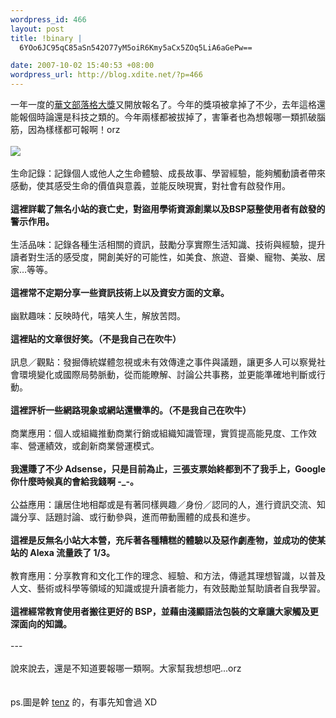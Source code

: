 ```yaml
--- 
wordpress_id: 466
layout: post
title: !binary |
  6YOo6JC95qC85aSn542O77yM5oiR6Kmy5aCx5ZOq5LiA6aGePw==

date: 2007-10-02 15:40:53 +08:00
wordpress_url: http://blog.xdite.net/?p=466
---
```

一年一度的<a href="http://blogaward.chinatimes.com/2007/award.htm">華文部落格大獎</a>又開放報名了。今年的獎項被拿掉了不少，去年這格還能報個時論還是科技之類的。今年兩樣都被拔掉了，害筆者也為想報哪一類抓破腦筋，因為樣樣都可報啊！orz<br /><br /><img src="http://farm2.static.flickr.com/1171/1471660030_d8edaea854.jpg" /><br /><br />生命記錄：記錄個人或他人之生命體驗、成長故事、學習經驗，能夠觸動讀者帶來感動，使其感受生命的價值與意義，並能反映現實，對社會有啟發作用。<br /><br /><b>這裡詳載了無名小站的衰亡史，對盜用學術資源創業以及BSP惡整使用者有啟發的警示作用。</b><br /><br />生活品味：記錄各種生活相關的資訊，鼓勵分享實際生活知識、技術與經驗，提升讀者對生活的感受度，開創美好的可能性，如美食、旅遊、音樂、寵物、美妝、居家…等等。<br /><br /><b>這裡常不定期分享一些資訊技術上以及資安方面的文章。</b><br /><br />幽默趣味：反映時代，嘻笑人生，解放苦悶。<br /><br /><b>這裡貼的文章很好笑。（不是我自己在吹牛）</b><br /><br />訊息／觀點：發掘傳統媒體忽視或未有效傳達之事件與議題，讓更多人可以察覺社會環境變化或國際局勢脈動，從而能瞭解、討論公共事務，並更能準確地判斷或行動。<br /><br /><b>這裡評析一些網路現象或網站還蠻準的。（不是我自己在吹牛）</b><br /><br />商業應用：個人或組織推動商業行銷或組織知識管理，實質提高能見度、工作效率、營運績效，或創新商業營運模式。<br /><br /><b>我還賺了不少 Adsense，只是目前為止，三張支票始終都到不了我手上，Google 你什麼時候真的會給我錢啊 -_-。</b><br />	<br />公益應用：讓居住地相鄰或是有著同樣興趣／身份／認同的人，進行資訊交流、知識分享、話題討論、或行動參與，進而帶動團體的成長和進步。<br /><br /><b>這裡是反無名小站大本營，充斥著各種糟糕的體驗以及惡作劇產物，並成功的使某站的 Alexa 流量跌了 1/3。</b><br /><br />教育應用：分享教育和文化工作的理念、經驗、和方法，傳遞其理想智識，以普及人文、藝術或科學等領域的知識或提升讀者能力，有效鼓勵並幫助讀者自我學習。<br /><br /><b>這裡經常教育使用者搬往更好的 BSP，並藉由淺顯語法包裝的文章讓大家觸及更深面向的知識。</b><br /><br />---<br /><br />說來說去，還是不知道要報哪一類啊。大家幫我想想吧...orz<br /><br /><br />ps.圖是幹 <a href="http://wp.tenz.net">tenz</a> 的，有事先知會過 XD<br />
